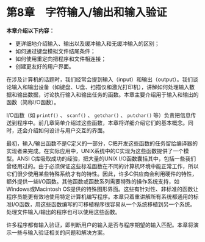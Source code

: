 # 第8章　字符输入/输出和输入验证

**本章介绍以下内容：**

+ 更详细地介绍输入、输出以及缓冲输入和无缓冲输入的区别；
+ 如何通过键盘模拟文件结尾条件；
+ 如何使用重定向把程序和文件相连接；
+ 创建更友好的用户界面。

在涉及计算机的话题时，我们经常会提到输入（input）和输出（output）。我们谈论输入和输出设备（如键盘、U盘、扫描仪和激光打印机），讲解如何处理输入数据和输出数据，讨论执行输入和输出任务的函数。本章主要介绍用于输入和输出的函数（简称I/O函数）。

I/O函数（如 `printf()` 、 `scanf()` 、 `getchar()` 、 `putchar()` 等）负责把信息传送到程序中。前几章简单介绍过这些函数，本章将详细介绍它们的基本概念。同时，还会介绍如何设计与用户交互的界面。

最初，输入/输出函数不是C定义的一部分，C把开发这些函数的任务留给编译器的实现者来完成。在实际应用中，UNIX系统中的C实现为这些函数提供了一个模型。ANSI C库吸取成功的经验，把大量的UNIX I/O函数囊括其中，包括一些我们曾经用过的。由于必须保证这些标准函数在不同的计算机环境中能正常工作，所以它们很少使用某些特殊系统才有的特性。因此，许多C供应商会利用硬件的特性，额外提供一些I/O函数。其他函数或函数系列需要特殊的操作系统支持，如Windows或Macintosh OS提供的特殊图形界面。这些有针对性、非标准的函数让程序员能更有效地使用特定计算机编写程序。本章只着重讲解所有系统都通用的标准I/O函数，用这些函数编写的可移植程序很容易从一个系统移植到另一个系统。处理文件输入/输出的程序也可以使用这些函数。

许多程序都有输入验证，即判断用户的输入是否与程序期望的输入匹配。本章将演示一些与输入验证相关的问题和解决方案。

